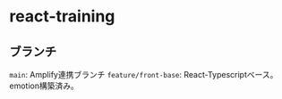 # react-training

## ブランチ
`main`: Amplify連携ブランチ
`feature/front-base`: React-Typescriptベース。emotion構築済み。
